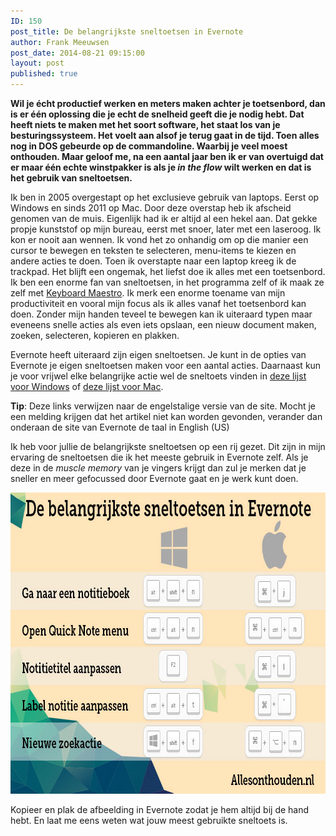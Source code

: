 ```yaml
---
ID: 150
post_title: De belangrijkste sneltoetsen in Evernote
author: Frank Meeuwsen
post_date: 2014-08-21 09:15:00
layout: post
published: true
---
```

<strong>Wil je écht productief werken en meters maken achter je toetsenbord, dan is er één oplossing die je echt de snelheid geeft die je nodig hebt. Dat heeft niets te maken met het soort software, het staat los van je besturingssysteem. Het voelt aan alsof je terug gaat in de tijd. Toen alles nog in DOS gebeurde op de commandoline. Waarbij je veel moest onthouden. Maar geloof me, na een aantal jaar ben ik er van overtuigd dat er maar één echte winstpakker is als je <em>in the flow</em> wilt werken en dat is het gebruik van sneltoetsen.</strong>

<!--more-->

Ik ben in 2005 overgestapt op het exclusieve gebruik van laptops. Eerst op Windows en sinds 2011 op Mac. Door deze overstap heb ik afscheid genomen van de muis. Eigenlijk had ik er altijd al een hekel aan. Dat gekke propje kunststof op mijn bureau, eerst met snoer, later met een laseroog. Ik kon er nooit aan wennen. Ik vond het zo onhandig om op die manier een cursor te bewegen en teksten te selecteren, menu-items te kiezen en andere acties te doen. Toen ik overstapte naar een laptop kreeg ik de trackpad. Het blijft een ongemak, het liefst doe ik alles met een toetsenbord. Ik ben een enorme fan van sneltoetsen, in het programma zelf of ik maak ze zelf met <a href="http://lifehacker.com/evernote-keyboard-maestro-more-productive-filing-1490413562">Keyboard Maestro</a>. Ik merk een enorme toename van mijn productiviteit en vooral mijn focus als ik alles vanaf het toetsenbord kan doen. Zonder mijn handen teveel te bewegen kan ik uiteraard typen maar eveneens snelle acties als even iets opslaan, een nieuw document maken, zoeken, selecteren, kopieren en plakken.

Evernote heeft uiteraard zijn eigen sneltoetsen. Je kunt in de opties van Evernote je eigen sneltoetsen maken voor een aantal acties. Daarnaast kun je voor vrijwel elke belangrijke actie wel de sneltoets vinden in <a title="Sneltoetsen voor Windows" href="https://evernote.com/contact/support/kb/#!/article/23168552">deze lijst voor Windows</a> of <a title="Sneltoetsen voor Mac" href="https://evernote.com/contact/support/kb/#/article/23168732">deze lijst voor Mac</a>.

<strong>Tip</strong>: Deze links verwijzen naar de engelstalige versie van de site. Mocht je een melding krijgen dat het artikel niet kan worden gevonden, verander dan onderaan de site van Evernote de taal in English (US)

Ik heb voor jullie de belangrijkste sneltoetsen op een rij gezet. Dit zijn in mijn ervaring de sneltoetsen die ik het meeste gebruik in Evernote zelf. Als je deze in de <em>muscle memory</em> van je vingers krijgt dan zul je merken dat je sneller en meer gefocussed door Evernote gaat en je werk kunt doen.

<img class="aligncenter size-full wp-image-462" src="/images/2014/08/infographic-shortcuts.jpg" alt="infographic-shortcuts" width="800" height="482" />

Kopieer en plak de afbeelding in Evernote zodat je hem altijd bij de hand hebt. En laat me eens weten wat jouw meest gebruikte sneltoets is.
